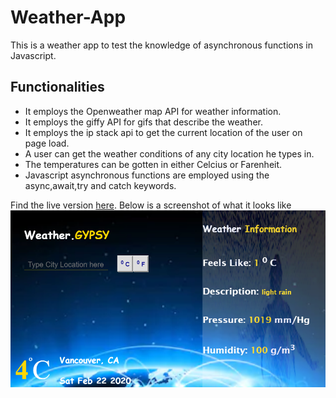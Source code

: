 # Weather-App
This is a weather app to test the knowledge of asynchronous functions in Javascript.

## Functionalities
* It employs the Openweather map API for weather information.
* It employs the giffy API for gifs that describe the weather.
* It employs the ip stack api to get the current location of the user on page load.
* A user can get the weather conditions of any city location he types in.
* The temperatures can be gotten in either Celcius or Farenheit.
* Javascript asynchronous functions are employed using the async,await,try and catch keywords.

Find the live version [here]().
Below is a screenshot of what it looks like
![Image](/src/proof1.png)
